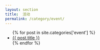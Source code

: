 ```yaml
---
layout: section
title:  活动 
permalink: /category/event/
---
```


<ul class="list-group">
{% for post in site.categories['event'] %}
    <li class="list-group-item"><a href="{{ post.url }}">{{ post.title }}</a></li>
{% endfor %}
</ul>
